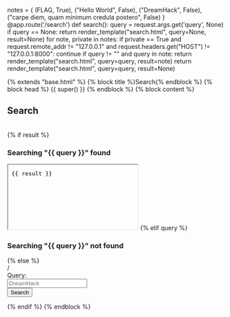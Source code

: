 notes = {
    (FLAG, True), 
    ("Hello World", False), 
    ("DreamHack", False), 
    ("carpe diem, quam minimum credula postero", False)
}
@app.route('/search')
def search():
    query = request.args.get('query', None)
    if query == None:
        return render_template("search.html", query=None, result=None)
    for note, private in notes:
        if private == True and request.remote_addr != "127.0.0.1" and request.headers.get("HOST") != "127.0.0.1:8000":
            continue
        if query != "" and query in note:
            return render_template("search.html", query=query, result=note)
    return render_template("search.html", query=query, result=None)


{% extends "base.html" %}
{% block title %}Search{% endblock %}
{% block head %}
  {{ super() }}
{% endblock %}
{% block content %}
<h2>Search</h2><br/>
{% if result %}
  <h3>Searching "{{ query }}" found</h3>
  <iframe srcdoc="<pre>{{ result }}</pre>"></iframe>
{% elif query %}
  <h3> Searching "{{ query }}" not found</h3>
{% else %}
  <form method="GET" class="form-inline">
      <div class="form-group">
          <label class="sr-only" for="query">/</label>
          <div class="input-group">
              <div class="input-group-addon">Query: </div>
              <input type="text" class="form-control" id="query" name="query" placeholder="DreamHack">
          </div>
      </div>
      <button type="submit" class="btn btn-primary">Search</button>
  </form>
{% endif %}
{% endblock %}
